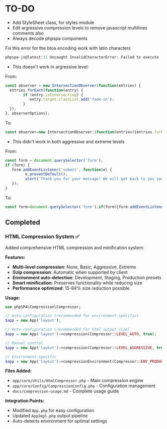 # TO-DO

- Add StyleSheet class, for styles module
- Edit argressive compression levels to remove javascript multilines comments also
- Always decode phpspa components

Fix this error for the btoa encoding work with latin characters
```js
phpspa-js@latest:31 Uncaught InvalidCharacterError: Failed to execute 'btoa' on 'Window': The string to be encoded contains characters outside of the Latin1 range.
```

- This doesn't work in argressive level:

From:
```js
const observer = new IntersectionObserver(function(entries) {
  entries.forEach(function(entry) {
        if (entry.isIntersecting) {
           entry.target.classList.add('fade-in');
        }
  });
}, observerOptions);
```

To:
```js
const observer=new IntersectionObserver;(function(entries){entries.forEach;(function(en;try){if(en;try.isIntersecting){en;try.target.classList.add('fade-in')}})},observerOptions);
```

- This didn't work in both aggressive and extreme levels

From:
```js
const form = document.querySelector('form');
if (form) {
   form.addEventListener('submit', function(e) {
         e.preventDefault();
         alert('Thank you for your message! We will get back to you soon.');
   });
}
```

To:
```js
const form=document.querySelector('form');if(form){form.addEventListener('submit',function(e){e.preventDefault();alert('Thank you;for your message!We will get back to you soon.')})}
```

## Completed

### HTML Compression System ✅

Added comprehensive HTML compression and minification system:

**Features:**

- **Multi-level compression**: None, Basic, Aggressive, Extreme
- **Gzip compression**: Automatic when supported by client
- **Environment auto-detection**: Development, Staging, Production presets
- **Smart minification**: Preserves functionality while reducing size
- **Performance optimized**: 15-84% size reduction possible

**Usage:**

```php
use phpSPA\Compression\Compressor;

// Auto-configuration (recommended for environment-specific)
$app = new App('layout');

// Auto-configuration (recommended for html output size)
$app = new App('layout')->compression(Compressor::LEVEL_AUTO, true);

// Manual control
$app = new App('layout')->compression(Compressor::LEVEL_AGGRESSIVE, true);

// Environment-specific
$app = new App('layout')->compressionEnvironment(Compressor::ENV_PRODUCTION);
```

**Files Added:**

- `app/core/Utils/HtmlCompressor.php` - Main compression engine
- `app/core/Config/CompressionConfig.php` - Configuration management
- `docs/compression-usage.md` - Complete usage guide

**Integration Points:**

- Modified `App.php` for easy configuration
- Updated `AppImpl.php` output pipeline
- Auto-detects environment for optimal settings
